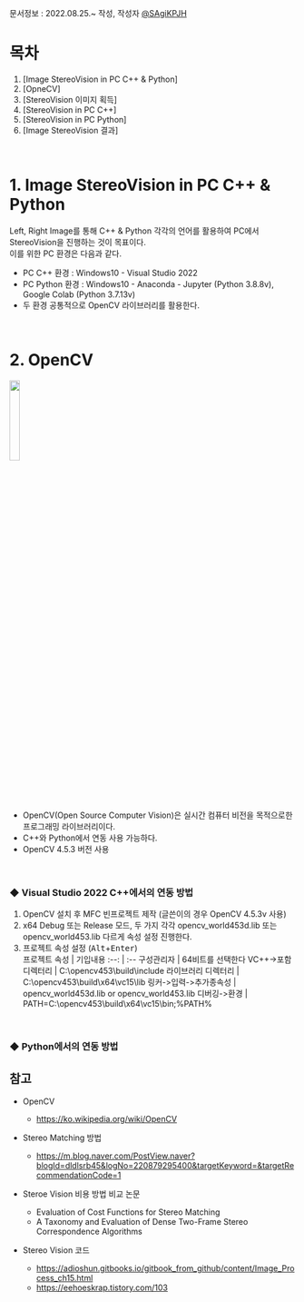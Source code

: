 문서정보 : 2022.08.25.~ 작성, 작성자 [@SAgiKPJH](https://github.com/SAgiKPJH)

# 목차
1. [Image StereoVision in PC C++ & Python]
2. [OpneCV]
3. [StereoVision 이미지 획득]
4. [StereoVision in PC C++]
4. [StereoVision in PC Python]
5. [Image StereoVision 결과]

<br>

# 1. Image StereoVision in PC C++ & Python

Left, Right Image를 통해 C++ & Python 각각의 언어를 활용하여 PC에서 StereoVision을 진행하는 것이 목표이다.  
이를 위한 PC 환경은 다음과 같다.  
- PC C++ 환경 : Windows10 - Visual Studio 2022
- PC Python 환경 : Windows10 - Anaconda - Jupyter (Python 3.8.8v), Google Colab (Python 3.7.13v)
- 두 환경 공통적으로 OpenCV 라이브러리를 활용한다.


<br>

# 2. OpenCV

<img src="https://user-images.githubusercontent.com/66783849/186481810-4badd25d-bb67-4d26-b6ef-c74ecba02e5c.png" width="19%">

- OpenCV(Open Source Computer Vision)은 실시간 컴퓨터 비전을 목적으로한 프로그래밍 라이브러리이다.
- C++와 Python에서 연동 사용 가능하다.
- OpenCV 4.5.3 버전 사용

<br>

### ◆ Visual Studio 2022 C++에서의 연동 방법

1. OpenCV 설치 후 MFC 빈프로젝트 제작 (글쓴이의 경우 OpenCV 4.5.3v 사용)
2. x64 Debug 또는 Release 모드, 두 가지 각각 opencv_world453d.lib 또는 opencv_world453.lib 다르게 속성 설정 진행한다.
3. 프로젝트 속성 설정 (<kbd>Alt</kbd>+<kbd>Enter</kbd>)  
   프로젝트 속성 | 기입내용
   :--: | :--
   구성관리자 | 64비트를 선택한다
   VC++->포함 디렉터리 | C:\opencv453\build\include
   라이브러리 디렉터리 | C:\opencv453\build\x64\vc15\lib
   링커->입력->추가종속성 | opencv_world453d.lib or opencv_world453.lib
   디버깅->환경 | PATH=C:\opencv453\build\x64\vc15\bin;%PATH%


<br>

### ◆ Python에서의 연동 방법




## 참고

- OpenCV
  - https://ko.wikipedia.org/wiki/OpenCV



- Stereo Matching 방법
  - https://m.blog.naver.com/PostView.naver?blogId=dldlsrb45&logNo=220879295400&targetKeyword=&targetRecommendationCode=1
- Steroe Vision 비용 방법 비교 논문
  - Evaluation of Cost Functions for Stereo Matching
  - A Taxonomy and Evaluation of Dense Two-Frame Stereo Correspondence Algorithms
- Stereo Vision 코드
  - https://adioshun.gitbooks.io/gitbook_from_github/content/Image_Process_ch15.html
  - https://eehoeskrap.tistory.com/103
